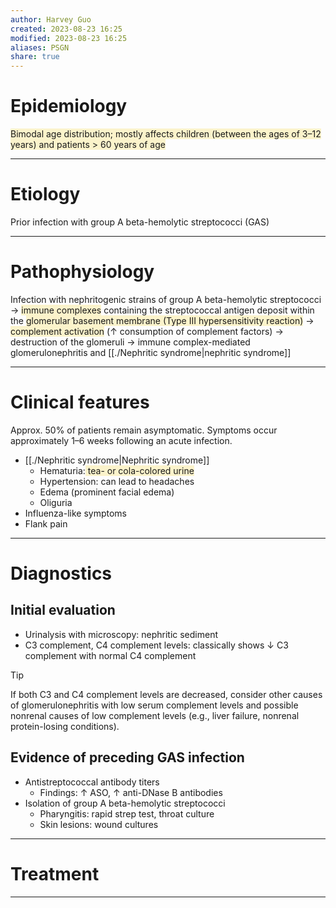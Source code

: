```yaml
---
author: Harvey Guo
created: 2023-08-23 16:25
modified: 2023-08-23 16:25
aliases: PSGN
share: true
---
```

# Epidemiology
<span style="background:rgba(240, 200, 0, 0.2)">Bimodal age distribution; mostly affects children (between the ages of 3–12 years) and patients > 60 years of age</span>

---
# Etiology
Prior infection with group A beta-hemolytic streptococci (GAS)

---
# Pathophysiology
Infection with nephritogenic strains of group A beta-hemolytic streptococci → <span style="background:rgba(240, 200, 0, 0.2)">immune complexes</span> containing the streptococcal antigen deposit within the <span style="background:rgba(240, 200, 0, 0.2)">glomerular basement membrane (Type III hypersensitivity reaction)</span> → <span style="background:rgba(240, 200, 0, 0.2)">complement activation</span> (↑ consumption of complement factors) → destruction of the glomeruli → immune complex-mediated glomerulonephritis and [[./Nephritic syndrome|nephritic syndrome]]

---
# Clinical features
Approx. 50% of patients remain asymptomatic. Symptoms occur approximately 1–6 weeks following an acute infection.
- [[./Nephritic syndrome|Nephritic syndrome]]
	- Hematuria:<span style="background:rgba(240, 200, 0, 0.2)"> tea- or cola-colored urine</span>
	- Hypertension: can lead to headaches
	- Edema (prominent facial edema) 
	- Oliguria
- Influenza-like symptoms 
- Flank pain

---
# Diagnostics
## Initial evaluation
- Urinalysis with microscopy: nephritic sediment
- C3 complement, C4 complement levels: classically shows ↓ C3 complement with normal C4 complement
>[!tip] 
>If both C3 and C4 complement levels are decreased, consider other causes of glomerulonephritis with low serum complement levels and possible nonrenal causes of low complement levels (e.g., liver failure, nonrenal protein-losing conditions).

## Evidence of preceding GAS infection
- Antistreptococcal antibody titers
	- Findings: ↑ ASO, ↑ anti-DNase B antibodies
- Isolation of group A beta-hemolytic streptococci
	- Pharyngitis: rapid strep test, throat culture
	- Skin lesions: wound cultures

---
# Treatment


---
